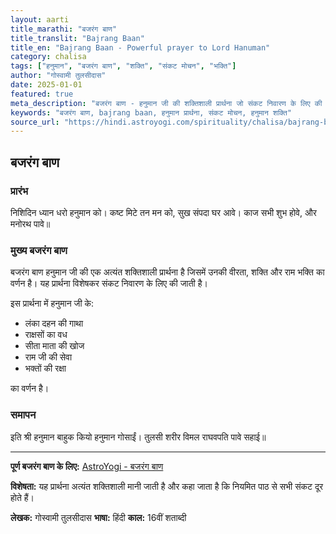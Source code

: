 ```yaml
---
layout: aarti
title_marathi: "बजरंग बाण"
title_translit: "Bajrang Baan"
title_en: "Bajrang Baan - Powerful prayer to Lord Hanuman"
category: chalisa
tags: ["हनुमान", "बजरंग बाण", "शक्ति", "संकट मोचन", "भक्ति"]
author: "गोस्वामी तुलसीदास"
date: 2025-01-01
featured: true
meta_description: "बजरंग बाण - हनुमान जी की शक्तिशाली प्रार्थना जो संकट निवारण के लिए की जाती है"
keywords: "बजरंग बाण, bajrang baan, हनुमान प्रार्थना, संकट मोचन, हनुमान शक्ति"
source_url: "https://hindi.astroyogi.com/spirituality/chalisa/bajrang-baan.aspx"
---
```


## बजरंग बाण

### प्रारंभ

निशिदिन ध्यान धरो हनुमान को।
कष्ट मिटे तन मन को, सुख संपदा घर आवे।
काज सभी शुभ होवे, और मनोरथ पावे॥

### मुख्य बजरंग बाण

बजरंग बाण हनुमान जी की एक अत्यंत शक्तिशाली प्रार्थना है जिसमें उनकी वीरता, शक्ति और राम भक्ति का वर्णन है। यह प्रार्थना विशेषकर संकट निवारण के लिए की जाती है।

इस प्रार्थना में हनुमान जी के:
- लंका दहन की गाथा
- राक्षसों का वध
- सीता माता की खोज
- राम जी की सेवा
- भक्तों की रक्षा

का वर्णन है।

### समापन

इति श्री हनुमान बाहुक कियो हनुमान गोसाईं।
तुलसी शरीर विमल राघवपति पावे सहाई॥

---

**पूर्ण बजरंग बाण के लिए:** [AstroYogi - बजरंग बाण](https://hindi.astroyogi.com/spirituality/chalisa/bajrang-baan.aspx)

**विशेषता:** यह प्रार्थना अत्यंत शक्तिशाली मानी जाती है और कहा जाता है कि नियमित पाठ से सभी संकट दूर होते हैं।

**लेखक:** गोस्वामी तुलसीदास
**भाषा:** हिंदी
**काल:** 16वीं शताब्दी